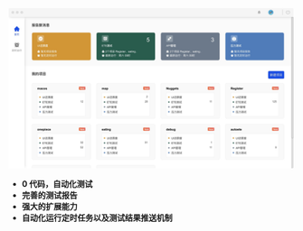 ![home](../img/home.jpeg '::etest-col-8')

-   **0 代码，自动化测试**
-   **完善的测试报告**
-   **强大的扩展能力**
-   **自动化运行定时任务以及测试结果推送机制**
